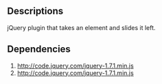 Descriptions
----
jQuery plugin that takes an element and slides it left.

Dependencies
----
1. http://code.jquery.com/jquery-1.7.1.min.js
2. http://code.jquery.com/jquery-1.7.1.min.js
